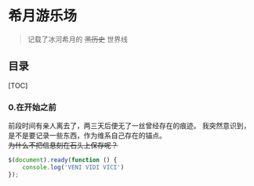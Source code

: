 # 希月游乐场
> 记载了冰河希月的 ~~黑历史~~ 世界线 
## 目录
[TOC]

### 0.在开始之前
前段时间有亲人离去了，两三天后便无了一丝曾经存在的痕迹。
我突然意识到，是不是要记录一些东西，作为维系自己存在的锚点。<br>
~~为什么不把信息刻在石头上保存呢？~~

```javascript
$(document).ready(function () {
    console.log('VENI VIDI VICI')
});
```
